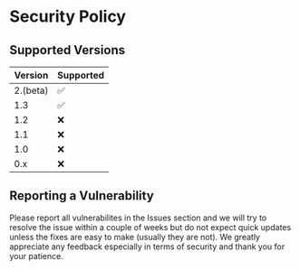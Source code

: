# Security Policy

## Supported Versions

| Version | Supported          |
| ------- | ------------------ |
| 2.(beta)| :white_check_mark: |
| 1.3     | :white_check_mark: |
| 1.2     | :x:                |
| 1.1     | :x:                |
| 1.0     | :x:                |
| 0.x     | :x:                |

## Reporting a Vulnerability

Please report all vulnerabilites in the Issues section and we will try to resolve the issue within a couple of weeks but do not expect quick updates unless the fixes are easy to make (usually they are not).
We greatly appreciate any feedback especially in terms of security and thank you for your patience.
